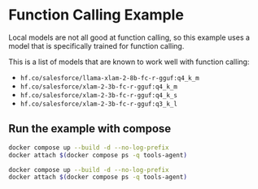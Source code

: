 # Function Calling Example

Local models are not all good at function calling, so this example uses a model that is specifically trained for function calling.

This is a list of models that are known to work well with function calling:

- `hf.co/salesforce/llama-xlam-2-8b-fc-r-gguf:q4_k_m`
- `hf.co/salesforce/xlam-2-3b-fc-r-gguf:q4_k_m`
- `hf.co/salesforce/xlam-2-3b-fc-r-gguf:q4_k_s`
- `hf.co/salesforce/xlam-2-3b-fc-r-gguf:q3_k_l`

## Run the example with compose

```bash
docker compose up --build -d --no-log-prefix 
docker attach $(docker compose ps -q tools-agent)

```

```bash
docker compose up --build -d --no-log-prefix 
docker attach $(docker compose ps -q tools-agent)
```
